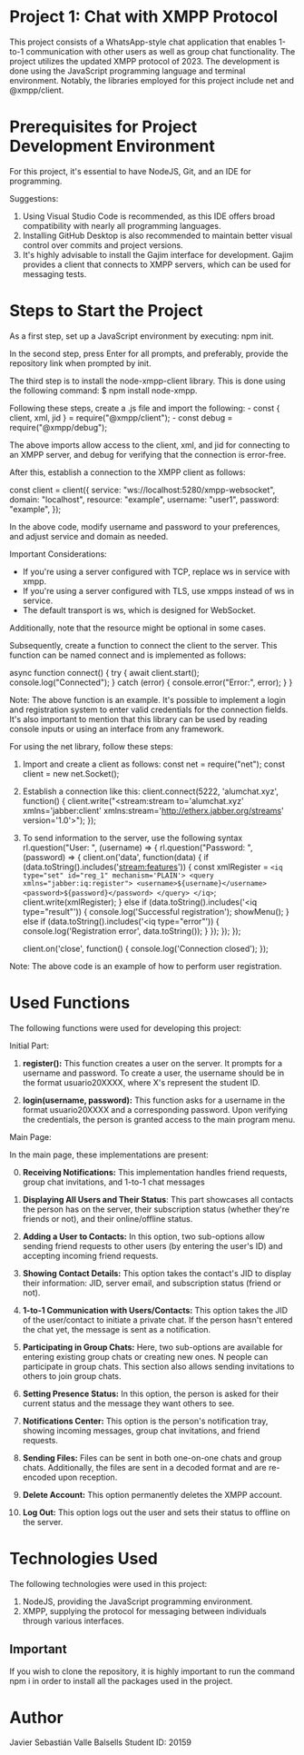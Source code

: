 # Project 1: Chat with XMPP Protocol

This project consists of a WhatsApp-style chat application that enables 1-to-1 communication with other users as well as group chat functionality. The project utilizes the updated XMPP protocol
of 2023. The development is done using the JavaScript programming language and terminal environment. Notably, the libraries employed for this project include net and @xmpp/client.

# Prerequisites for Project Development Environment

For this project, it's essential to have NodeJS, Git, and an IDE for programming.

Suggestions:

1. Using Visual Studio Code is recommended, as this IDE offers broad compatibility with nearly all programming languages.
2. Installing GitHub Desktop is also recommended to maintain better visual control over commits and project versions.
3. It's highly advisable to install the Gajim interface for development. Gajim provides a client that connects to XMPP servers, which can be used for messaging tests.

# Steps to Start the Project
As a first step, set up a JavaScript environment by executing: npm init.

In the second step, press Enter for all prompts, and preferably, provide the repository link when prompted by init.

The third step is to install the node-xmpp-client library. This is done using the following command: $ npm install node-xmpp.

Following these steps, create a .js file and import the following:
    - const { client, xml, jid } = require("@xmpp/client");
    - const debug = require("@xmpp/debug");

The above imports allow access to the client, xml, and jid for connecting to an XMPP server, and debug for verifying that the connection is error-free.

After this, establish a connection to the XMPP client as follows:

const client = client({
    service: "ws://localhost:5280/xmpp-websocket",
    domain: "localhost",
    resource: "example",
    username: "user1",
    password: "example",
});

In the above code, modify username and password to your preferences, and adjust service and domain as needed.

Important Considerations:
- If you're using a server configured with TCP, replace ws in service with xmpp.
- If you're using a server configured with TLS, use xmpps instead of ws in service.
- The default transport is ws, which is designed for WebSocket.

Additionally, note that the resource might be optional in some cases.

Subsequently, create a function to connect the client to the server. This function can be named connect and is implemented as follows:

async function connect() {
    try {
        await client.start();
        console.log("Connected");
    } catch (error) {
        console.error("Error:", error);
    }
}


Note: The above function is an example. It's possible to implement a login and registration system to enter valid credentials for the connection fields. It's also important to mention that this 
library can be used by reading console inputs or using an interface from any framework.

For using the net library, follow these steps:

1. Import and create a client as follows:
    const net = require("net"); 
    const client = new net.Socket();

2. Establish a connection like this:
    client.connect(5222, 'alumchat.xyz', function() {
        client.write("<stream:stream to='alumchat.xyz' xmlns='jabber:client' xmlns:stream='http://etherx.jabber.org/streams' version='1.0'>");
    });


3. To send information to the server, use the following syntax
    rl.question("User: ", (username) => {
        rl.question("Password: ", (password) => {
            client.on('data', function(data) {
                if (data.toString().includes('<stream:features>')) {
                    const xmlRegister = `
                    <iq type="set" id="reg_1" mechanism='PLAIN'>
                        <query xmlns="jabber:iq:register">
                        <username>${username}</username>
                        <password>${password}</password>
                        </query>
                    </iq>
                    `;
                    client.write(xmlRegister);
                } else if (data.toString().includes('<iq type="result"')) {
                    console.log('Successful registration');
                    showMenu();
                } else if (data.toString().includes('<iq type="error"')) {
                    console.log('Registration error', data.toString());
                }
            });
        });
    });



    client.on('close', function() {
        console.log('Connection closed');
    });


Note: The above code is an example of how to perform user registration.



# Used Functions

The following functions were used for developing this project:

Initial Part:

1. **register():** This function creates a user on the server. It prompts for a username and password. To create a user, the username should be in the format usuario20XXXX, where X's represent the 
               student ID.

2. **login(username, password):** This function asks for a username in the format usuario20XXXX and a corresponding password. Upon verifying the credentials, the person is granted access to the main 
                              program menu.

Main Page:
 
In the main page, these implementations are present:

0. **Receiving Notifications:** This implementation handles friend requests, group chat invitations, and 1-to-1 chat messages

1. **Displaying All Users and Their Status**: This part showcases all contacts the person has on the server, their subscription status (whether they're friends or not), and their online/offline 
                                          status.

2. **Adding a User to Contacts:** In this option, two sub-options allow sending friend requests to other users (by entering the user's ID) and accepting incoming friend requests.

3. **Showing Contact Details:** This option takes the contact's JID to display their information: JID, server email, and subscription status (friend or not).

4. **1-to-1 Communication with Users/Contacts:** This option takes the JID of the user/contact to initiate a private chat. If the person hasn't entered the chat yet, the message is sent as a 
                                             notification.

5. **Participating in Group Chats:** Here, two sub-options are available for entering existing group chats or creating new ones. N people can participate in group chats. This section also allows 
                                 sending invitations to others to join group chats.

6. **Setting Presence Status:** In this option, the person is asked for their current status and the message they want others to see.

7. **Notifications Center:** This option is the person's notification tray, showing incoming messages, group chat invitations, and friend requests.

8. **Sending Files:** Files can be sent in both one-on-one chats and group chats. Additionally, the files are sent in a decoded format and are re-encoded upon reception.

9. **Delete Account:** This option permanently deletes the XMPP account.

10. **Log Out:** This option logs out the user and sets their status to offline on the server.

# Technologies Used

The following technologies were used in this project:

1. NodeJS, providing the JavaScript programming environment.
2. XMPP, supplying the protocol for messaging between individuals through various interfaces.

## Important

If you wish to clone the repository, it is highly important to run the command npm i in order to install all the packages used in the project.

# Author
Javier Sebastián Valle Balsells
Student ID: 20159